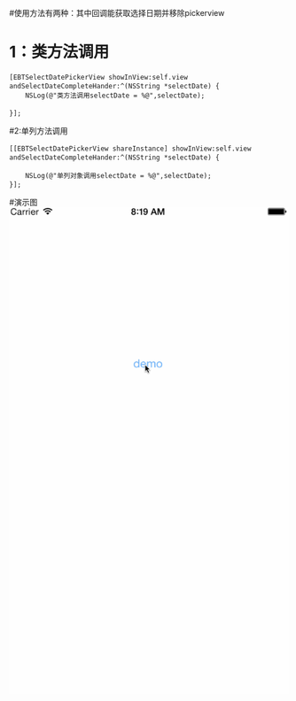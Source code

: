 #使用方法有两种：其中回调能获取选择日期并移除pickerview

   # 1：类方法调用

    [EBTSelectDatePickerView showInView:self.view andSelectDateCompleteHander:^(NSString *selectDate) {
        NSLog(@"类方法调用selectDate = %@",selectDate);
        
    }];

   #2:单列方法调用 

    [[EBTSelectDatePickerView shareInstance] showInView:self.view andSelectDateCompleteHander:^(NSString *selectDate) {
        
        NSLog(@"单列对象调用selectDate = %@",selectDate);
    }];
#演示图
![Image](https://github.com/KBvsMJ/EBTDatePickerDemo/blob/master/demogif/1.gif)
